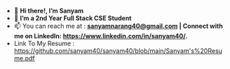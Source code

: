 - 👋 **Hi there!, I’m Sanyam**
- 👀 **I’m a 2nd Year Full Stack CSE Student**
- 📫 You can reach me at : **sanyamnarang40@gmail.com | Connect with me on LinkedIn: https://www.linkedin.com/in/sanyam40/.**
- Link To My Resume : https://github.com/sanyam40/sanyam40/blob/main/Sanyam's%20Resume.pdf


